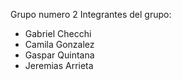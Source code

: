 Grupo numero 2
Integrantes del grupo:
- Gabriel Checchi
- Camila Gonzalez
- Gaspar Quintana
- Jeremias Arrieta
